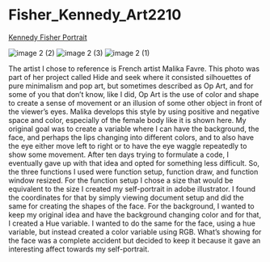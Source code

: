 # Fisher_Kennedy_Art2210
[Kennedy Fisher Portrait](https://creativecodingart2210fall2019section2.github.io/Fisher_Kennedy_Art2210/Fisher_Kennedy_Art2210_Self-portrait_Fall2019/project1.html)

![image 2 (2)](https://user-images.githubusercontent.com/55206139/65454359-973e6a00-de0a-11e9-882b-a2dd0b535eb3.jpg)
![image 2 (3)](https://user-images.githubusercontent.com/55206139/65454360-973e6a00-de0a-11e9-9637-1c8a402b2f18.jpg)
![image 2 (1)](https://user-images.githubusercontent.com/55206139/65454361-973e6a00-de0a-11e9-8341-b88d2c90fd45.jpg)

The artist I chose to reference is French artist Malika Favre. This photo was part of her project called Hide and seek where it consisted silhouettes of pure minimalism and pop art, but sometimes described as Op Art, and for some of you that don’t know, like I did, Op Art is the use of color and shape to create a sense of movement or an illusion of some other object in front of the viewer’s eyes. Malika develops this style by using positive and negative space and color, especially of the female body like it is shown here. My original goal was to create a variable where I can have the background, the face, and perhaps the lips changing into different colors, and to also have the eye either move left to right or to have the eye waggle repeatedly to show some movement.
After ten days trying to formulate a code, I eventually gave up with that idea and opted for something less difficult. So, the three functions I used were function setup, function draw, and function window resized. For the function setup I chose a size that would be equivalent to the size I created my self-portrait in adobe illustrator. I found the coordinates for that by simply viewing document setup and did the same for creating the shapes of the face. For the background, I wanted to keep my original idea and have the background changing color and for that, I created a Hue variable. I wanted to do the same for the face, using a hue variable, but instead created a color variable using RGB. What’s showing for the face was a complete accident but decided to keep it because it gave an interesting affect towards my self-portrait. 
